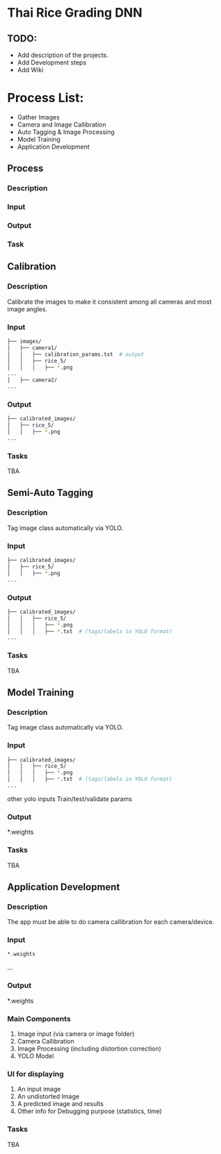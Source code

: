 # Thai Rice Grading DNN

## TODO:
* Add description of the projects.
* Add Development steps
* Add Wiki



# Process List:
* Gather Images
* Camera and Image Callibration
* Auto Tagging & Image Processing
* Model Training
* Application Development


## Process
### Description
### Input
### Output
### Task


## Calibration
### Description
Calibrate the images to make it consistent among all cameras and most image angles.
### Input
```bash
├── images/
│   ├── camera1/
│   │   ├── calibration_params.txt  # output
│   │   ├── rice_5/
│   │   │   ├── *.png
...
│   ├── camera2/
...
```
### Output
```bash
├── calibrated_images/
│   ├── rice_5/
│   │   ├── *.png
...
```
### Tasks
TBA


## Semi-Auto Tagging
### Description
Tag image class automatically via YOLO.
### Input
```bash
├── calibrated_images/
│   ├── rice_5/
│   │   ├── *.png
...
```
### Output
```bash
├── calibrated_images/
│   │   ├── rice_5/
│   │   │   ├── *.png
│   │   │   ├── *.txt  # (tags/labels in YOLO format)
...
```
### Tasks
TBA


## Model Training
### Description
Tag image class automatically via YOLO.
### Input
```bash
├── calibrated_images/
│   │   ├── rice_5/
│   │   │   ├── *.png
│   │   │   ├── *.txt  # (tags/labels in YOLO format)
...
```
other yolo inputs
Train/test/validate params


### Output
*.weights

### Tasks
TBA


## Application Development
### Description
The app must be able to do camera callibration for each camera/device.
### Input
```bash
*.weights
```
...

### Output
*.weights

### Main Components
1. Image input (via camera or image folder)
2. Camera Callibration
3. Image Processing (including distortion correction)
4. YOLO Model

### UI for displaying
1. An input image
2. An undistorted Image
3. A predicted image and results
4. Other info for Debugging purpose (statistics, time)

### Tasks
TBA